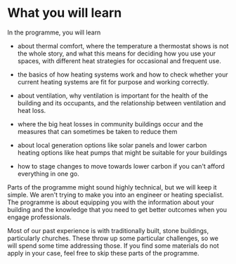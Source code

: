 # What you will learn

In the programme, you will learn 

* about thermal comfort, where the temperature a thermostat shows is not the whole story, and what this means for deciding how you use your spaces, with different heat strategies for occasional and frequent use.  

* the basics of how heating systems work and how to check whether your current heating systems are fit for purpose and working correctly.  

* about ventilation, why ventilation is important for the health of the building and its occupants, and the relationship between ventilation and heat loss.

* where the big heat losses in community buildings occur and the measures that can sometimes be taken to reduce them

* about local generation options like solar panels and lower carbon heating options like heat pumps that might be suitable for your buildings

* how to stage changes to move towards lower carbon if you can't afford everything in one go.

Parts of the programme might sound highly technical, but we will keep it simple.  We aren't trying to make you into an engineer or heating specialist.  The programme is about equipping you with the information about your building and the knowledge that you need to get better outcomes when you engage professionals.  

Most of our past experience is with traditionally built, stone buildings, particularly churches.  These throw up some particular challenges, so we will spend some time addressing those.  If you find some materials do not apply in your case, feel free to skip these parts of the programme.

